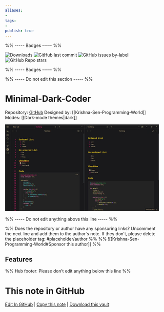 ```yaml
---
aliases:
- 
tags: 
- 
publish: true
---
```


%% ----- Badges ----- %%

![Downloads](https://img.shields.io/badge/downloads-1314-573E7A?style=for-the-badge&logo=)
![GitHub last commit](https://img.shields.io/github/last-commit/Krishna-Sen-Programming-World/Minimal-Dark-Coder?color=573E7A&label=last%20update&logo=github&style=for-the-badge)
![GitHub issues by-label](https://img.shields.io/github/issues/Krishna-Sen-Programming-World/Minimal-Dark-Coder/help%20wanted?color=573E7A&logo=github&style=for-the-badge) 
![GitHub Repo stars](https://img.shields.io/github/stars/Krishna-Sen-Programming-World/Minimal-Dark-Coder?color=573E7A&logo=github&style=for-the-badge)

%% ----- Badges ----- %%

%% ----- Do not edit this section ----- %%

# Minimal-Dark-Coder

Repository: [GitHub](https://github.com/Krishna-Sen-Programming-World/Minimal-Dark-Coder)
Designed by: [[Krishna-Sen-Programming-World]]
Modes: [[Dark-mode themes|dark]]



![screenshot](https://github.com/Krishna-Sen-Programming-World/Minimal-Dark-Coder/raw/HEAD/images/image.jpg)

%% ----- Do not edit anything above this line ----- %% 

%% Does the repository or author have any sponsoring links? Uncomment the next line and add them to the author's note. If they don't, please delete the placeholder tag: #placeholder/author %%
%% ![[Krishna-Sen-Programming-World#Sponsor this author]] %%


## Features



%% Hub footer: Please don't edit anything below this line %%

# This note in GitHub

<span class="git-footer">[Edit In GitHub](https://github.dev/obsidian-community/obsidian-hub/blob/main/02%20-%20Community%20Expansions/02.05%20All%20Community%20Expansions/Themes/Minimal-Dark-Coder.md "git-hub-edit-note") | [Copy this note](https://raw.githubusercontent.com/obsidian-community/obsidian-hub/main/02%20-%20Community%20Expansions/02.05%20All%20Community%20Expansions/Themes/Minimal-Dark-Coder.md "git-hub-copy-note") | [Download this vault](https://github.com/obsidian-community/obsidian-hub/archive/refs/heads/main.zip "git-hub-download-vault") </span>
